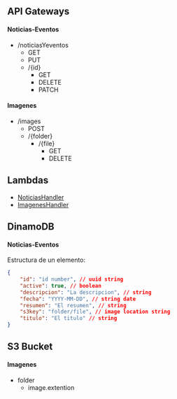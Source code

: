 ## API Gateways

#### Noticias-Eventos

- /noticiasYeventos
  - GET
  - PUT
  - /{id}
    - GET
    - DELETE
    - PATCH

#### Imagenes

- /images
  - POST
  - /{folder}
    - /{file}
      - GET
      - DELETE


## Lambdas

- [NoticiasHandler](NoticiasHandler.mjs)
- [ImagenesHandler](imagesHandler.py)


## DinamoDB

#### Noticias-Eventos

Estructura de un elemento:

```json
{
    "id": "id number", // uuid string
    "active": true, // boolean
    "descripcion": "La descripcion", // string
    "fecha": "YYYY-MM-DD", // string date
    "resumen": "El resumen", // string
    "s3key": "folder/file", // image location string
    "titulo": "El titulo" // string
}
```

## S3 Bucket

#### Imagenes

- folder
  - image.extention
